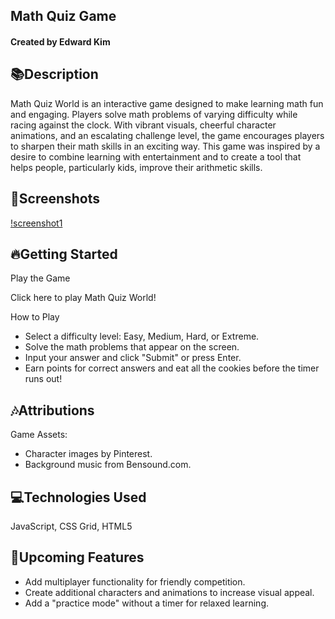 ## Math Quiz Game
#### Created by Edward Kim

## 📚Description
Math Quiz World is an interactive game designed to make learning math fun and engaging. Players solve math problems of varying difficulty while racing against the clock. With vibrant visuals, cheerful character animations, and an escalating challenge level, the game encourages players to sharpen their math skills in an exciting way.
This game was inspired by a desire to combine learning with entertainment and to create a tool that helps people, particularly kids, improve their arithmetic skills.

## 📸Screenshots
[!screenshot1](https://github.com/EdwardKim030391/Math-Quiz-Game-GA-Unit-1-Project/blob/main/image/mathquiz1.png)


## 🔥Getting Started
Play the Game

Click here to play Math Quiz World!

How to Play
* Select a difficulty level: Easy, Medium, Hard, or Extreme.
* Solve the math problems that appear on the screen.
* Input your answer and click "Submit" or press Enter.
* Earn points for correct answers and eat all the cookies before the timer runs out!

## 🎶Attributions
Game Assets:

* Character images by Pinterest.
* Background music from Bensound.com.

## 💻Technologies Used
JavaScript, CSS Grid, HTML5


## 🎉Upcoming Features
* Add multiplayer functionality for friendly competition.
* Create additional characters and animations to increase visual appeal.
* Add a "practice mode" without a timer for relaxed learning.
